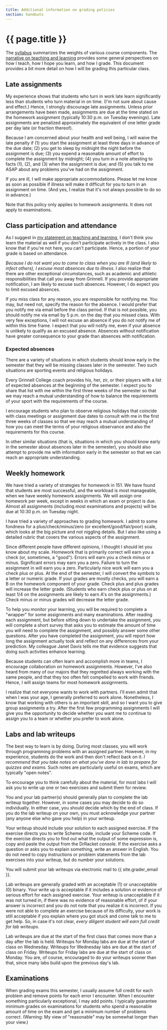 ```yaml
---
title: Additional information on grading policies
section: handouts
---
```

# {{ page.title }}

The [syllabus](../home/syllabus) summarizes the weights
of various course components.  The [narrative on teaching and
learning](../handouts/teaching) provides some general perspectives on how
I teach, how I hope you learn, and how I grade.  This document provides
a bit more detail on how I will be grading this particular class.

Late assignments
----------------

My experience shows that students who turn in work late learn
significantly less than students who turn material in on time.
(I'm not sure about cause and effect.)  Hence, I strongly discourage
late assignments.  Unless prior arrangements have been made, assignments
are due at the time stated on the homework assignment (typically 10:30
p.m. on Tuesday evenings).  Late assignments are penalized approximately
the equivalent of one letter grade per day late (or fraction thereof).

Because I am concerned about your health and well being, I will waive
the late penalty if (1) you start the assignment at least three days
in advance of the due date; (2) you get to sleep by midnight the night
before the assignment is due; (3) you expend a reasonable amount of
effort to complete the assignment by midnight; (4) you turn in a note
attesting to facts (1), (2), and (3) when the assignment is due; and (5)
you talk to me ASAP about any problems you've had on the assignment.

If you are ill, I will make appropriate accommodations.  Please let me
know as soon as possible if illness will make it difficult for you to
turn in an assignment on time.  (And yes, I realize that it's not
always possible to do so in advance.)

Note that this policy only applies to homework assignments.  It does
not apply to examinations.

Class participation and attendance
----------------------------------

As I suggest in [my statement on teaching and
learning](../handouts/teaching), I don't think you learn the material
as well if you don't participate actively in the class.  I also know
that if you're not here, you can't participate.  Hence, a portion of
your grade is based on attendance.

*Because I do not want you to come to class when you are ill (and likely
to infect others), I excuse most absences due to illness.* I also realize
that there are other exceptional circumstances, such as academic and
athletic responsibilities that call you away from Grinnell.  If you
provide appropriate notification, I am likely to excuse such absences.
However, I do expect you to limit excused absences.

If you miss class for any reason, you are responsible for notifying me.
You may, but need not, specify the reason for the absence.  I would
prefer that you notify me via email before the class period.  If that
is not possible, you should notify me via email by 5 p.m. on the day
that you missed class.  With very few exceptions, I will not excuse an
absence if you do not notify me of within this time frame.  I expect
that you will notify me, even if your absence is unlikely to qualify as
an excused absence.  Absences without notification have greater 
consequence to your grade than absences with notification.

### Expected absences

There are a variety of situations in which students should know early
in the semester that they will be missing classes later in the semester.
Two such situations are sporting events and religious holidays.

Every Grinnell College coach provides his, her, zir, or their players
with a list of expected absences at the beginning of the semester.
I expect you to share that list with me within the first three weeks of
the semester so that we may reach a mutual understanding of how to balance
the requirements of your sport with the requirements of the course.

I encourage students who plan to observe religious holidays that
coincide with class meetings or assignment due dates to consult with
me in the first three weeks of classes so that we may reach a mutual
understanding of how you can meet the terms of your religious observance
and also the requirements for this course.

In other similar situations (that is, situations in which you should
know early in the semester about absences later in the semester), you
should also attempt to provide me with information early in the semester
so that we can reach an appropriate understanding.

Weekly homework
---------------

We have tried a variety of strategies for homework in 151.  We have found
that students are most successful, and the workload is most manageable,
when we have weekly homework assignments.  We will assign one homework
per week, except in weeks in which an exam or project is due.  Almost all
assignments (including most examinations and projects) will be due at
10:30 p.m. on Tuesday night.

I have tried a variety of approaches to grading homework.  I admit to some
fondness for a plus/check/minus/zero (or excellent/good/fair/poor) scale,
which looks at the big picture and not niggling details.  But I also like
using a detailed rubric that covers the various aspects of the assignment.

Since different people have different opinions, I thought I should
let you know about my scale.  Homework that is primarily correct will
earn you a check (or, sometimes, a "good").   Errors will 
earn you a check minus or minus.  Significant errors may earn you a zero.
Failure to turn the assignment in will earn you a zero.  Particularly
nice work will earn you a check plus or plus.  At the end of the
semester, I will convert the symbols to a letter or numeric grade.
If your grades are mostly checks, you will earn a B on the homework
component of your grade.  Check plus and plus grades will increase
the letter grade.  (Students who earn check plus or plus on at
least 1/4 on the assignments are likely to earn A's on the assignments.)  
Check minus or minus grades will decrease the letter grade.

To help you monitor your learning, you will be required to complete a
"wrapper" for some assignments and many examinations. After reading
each assignment, but before sitting down to undertake the assignment,
you will complete a short survey that asks you to estimate the amount
of time you will need to complete the assignment, and possibly answer
some other questions. After you have completed the assignment, you
will report how long the assignment actually took and reflect on any
differences from your prediction.  My colleague Janet Davis tells me
that evidence suggests that doing such activities enhance learning.

Because students can often learn and accomplish more in teams, I encourage
collaboration on homework assignments.  However, I've also heard from
many of our majors that they regretted always working with the same
people, and that they too often felt compelled to work with friends.
Hence, I will assign teams for most homework assignments.

I realize that not everyone wants to work with partners.  I'll even
admit that when I was your age, I generally preferred to work alone.
Nonetheless, I know that working with others is an important skill,
and so I want you to give group assignments a try.  After the first
few programming assignments I will give you the opportunity to decide
whether you want me to continue to assign you to a team or whether you
prefer to work alone.

Labs and lab writeups
---------------------

The best way to learn is by doing. During most classes, you will work
through programming problems with an assigned partner.  However, in
my experience, students do the work and then don't reflect back on it.
*I recommend that you take notes on what you've done in lab to prepare
for quizzes and exams.*  Such notes are particularly useful on exams,
which are typically "open notes".

To encourage you to think carefully about the material, for most labs I
will ask you to write up one or two exercises and submit them for review.

You and your lab partner(s) should generally plan to complete the
lab writeup together.  However, in some cases you may decide to do so
individually.  In either case, you should decide which by the end of
class. If you do the lab writeup on your own, you must acknowledge your
partner (any anyone else who gave you help) in your writeup.

Your writeup should include your solution to each assigned exercise.
If the exercise directs you to write Scheme code, include your Scheme
code. If the exercise directs you to find out what the output of some
expression is, copy and paste the output from the DrRacket console. If
the exercise asks a question or asks you to explain something, write
an answer in English. You do not need to copy instructions or problem
statements from the lab exercises into your writeup, but do number
your solutions.

You will submit your lab writeups via electronic mail to
{{ site.grader_email }}.

Lab writeups are generally graded with an acceptable (1) or unacceptable
(0) binary.  Your write up is acceptable if it includes a solution or
evidence of serious effort for each assigned exercise.  Your writeup
is unacceptable if it was not turned in, if there was no evidence of
reasonable effort, of if your answer is incorrect and you do not note
that you realize it is incorrect.  If you were not able to complete an
exercise because of its difficulty, your work is still acceptable if
you explain where you got stuck and come talk to me to get help.  So,
in case it's not clear, *every diligent student will earn full credit
for lab writeups*.

Lab writeups are due at the start of the first class that comes more
than a day after the lab is held.  Writeups for Monday labs are due at
the start of class on Wednesday. Writeups for Wednesday labs are due
at the start of class on Friday.  Writeups for Friday labs are due at
the start of class on Monday.  You are, of course, encouraged to do
your writeups sooner than that, since many labs build upon the previous
day's lab.

Examinations
------------

When grading exams this semester, I usually assume full credit for
each problem and remove points for each error I encounter.  When I
encounter something particularly exceptional, I may add points.
I typically guarantee minimum grades on examinations for students who
spend a reasonable amount of time on the exam and get a minimum number
of problems correct.  (Warning: My view of "reasonable" may be somewhat
longer than your view.)

